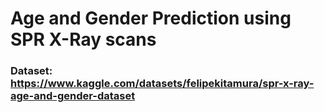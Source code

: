 # Age and Gender Prediction using SPR X-Ray scans

### Dataset: https://www.kaggle.com/datasets/felipekitamura/spr-x-ray-age-and-gender-dataset
